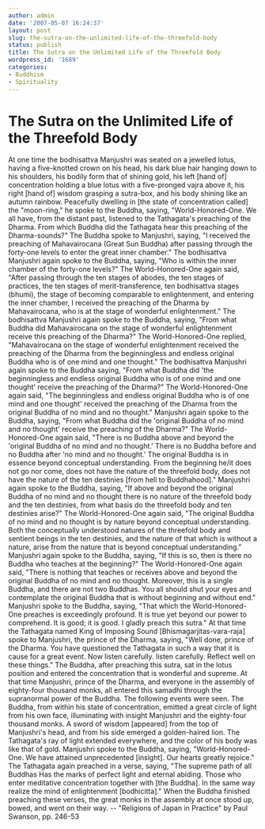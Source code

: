 ```yaml
---
author: admin
date: '2007-05-07 16:24:37'
layout: post
slug: the-sutra-on-the-unlimited-life-of-the-threefold-body
status: publish
title: The Sutra on the Unlimited Life of the Threefold Body
wordpress_id: '1689'
categories:
- Buddhism
- Spirituality
---
```


# The Sutra on the Unlimited Life of the Threefold Body

At one time the bodhisattva Manjushri was seated on a jewelled lotus,
having a five-knotted crown on his head, his dark blue hair hanging down
to his shoulders, his bodily form that of shining gold, his left [hand
of] concentration holding a blue lotus with a five-pronged vajra above
it, his right [hand of] wisdom grasping a sutra-box, and his body
shining like an autumn rainbow. Peacefully dwelling in [the state of
concentration called] the "moon-ring," he spoke to the Buddha, saying,
"World-Honored-One. We all have, from the distant past, listened to the
Tathagata's preaching of the Dharma. From which Buddha did the Tathagata
hear this preaching of the Dharma-sounds?" The Buddha spoke to
Manjushri, saying, "I received the preaching of Mahavairocana (Great Sun
Buddha) after passing through the forty-one levels to enter the great
inner chamber." The bodhisattva Manjushri again spoke to the Buddha,
saying, "Who is within the inner chamber of the forty-one levels?" The
World-Honored-One again said, "After passing through the ten stages of
abodes, the ten stages of practices, the ten stages of
merit-transference, ten bodhisattva stages (bhumi), the stage of
becoming comparable to enlightenment, and entering the inner chamber, I
received the preaching of the Dharma by Mahavairocana, who is at the
stage of wonderful enlightenment." The bodhisattva Manjushri again spoke
to the Buddha, saying, "From what Buddha did Mahavairocana on the stage
of wonderful enlightenment receive this preaching of the Dharma?" The
World-Honored-One replied, "Mahavairocana on the stage of wonderful
enlightenment received the preaching of the Dharma from the
beginningless and endless original Buddha who is of one mind and one
thought." The bodhisattva Manjushri again spoke to the Buddha saying,
"From what Buddha did 'the beginningless and endless original Buddha who
is of one mind and one thought' receive the preaching of the Dharma?"
The World-Honored-One again said, "The beginningless and endless
original Buddha who is of one mind and one thought' received the
preaching of the Dharma from the original Buddha of no mind and no
thought." Manjushri again spoke to the Buddha, saying, "From what Buddha
did the 'original Buddha of no mind and no thought' receive the
preaching of the Dharma?" The World-Honored-One again said, "There is no
Buddha above and beyond the 'original Buddha of no mind and no thought.'
There is no Buddha before and no Buddha after 'no mind and no thought.'
The original Buddha is in essence beyond conceptual understanding. From
the beginning he/it does not go nor come, does not have the nature of
the threefold body, does not have the nature of the ten destinies [from
hell to Buddhahood]." Manjushri again spoke to the Buddha, saying, "If
above and beyond the original Buddha of no mind and no thought there is
no nature of the threefold body and the ten destinies, from what basis
do the threefold body and ten destinies arise?" The World-Honored-One
again said, "The original Buddha of no mind and no thought is by nature
beyond conceptual understanding. Both the conceptually understood
natures of the threefold body and sentient beings in the ten destinies,
and the nature of that which is without a nature, arise from the nature
that is beyond conceptual understanding." Manjushri again spoke to the
Buddha, saying, "If this is so, then is there no Buddha who teaches at
the beginning?" The World-Honored-One again said, "There is nothing that
teaches or receives above and beyond the original Buddha of no mind and
no thought. Moreover, this is a single Buddha, and there are not two
Buddhas. You all should shut your eyes and contemplate the original
Buddha that is without beginning and without end." Manjushri spoke to
the Buddha, saying, "That which the World-Honored-One preaches is
exceedingly profound. It is true yet beyond our power to comprehend. It
is good; it is good. I gladly preach this sutra." At that time the
Tathagata named King of Imposing Sound [Bhismagarjitas-vara-raja] spoke
to Manjushri, the prince of the Dharma, saying, "Well done, prince of
the Dharma. You have questioned the Tathagata in such a way that it is
cause for a great event. Now listen carefully. listen carefully. Reflect
well on these things." The Buddha, after preaching this sutra, sat in
the lotus position and entered the concentration that is wonderful and
supreme. At that time Manjushri, prince of the Dharma, and everyone in
the assembly of eighty-four thousand monks, all entered this samadhi
through the supranormal power of the Buddha. The following events were
seen. The Buddha, from within his state of concentration, emitted a
great circle of light from his own face, illuminating with insight
Manjushri and the eighty-four thousand monks. A sword of wisdom
[appeared] from the top of Manjushri's head, and from his side emerged a
golden-haired lion. The Tathagata's ray of light extended everywhere,
and the color of his body was like that of gold. Manjushri spoke to the
Buddha, saying, "World-Honored-One. We have attained unprecedented
[insight]. Our hearts greatly rejoice." The Tathagata again preached in
a verse, saying, "The supreme path of all Buddhas Has the marks of
perfect light and eternal abiding. Those who enter meditative
concentration together with [the Buddha]. In the same way realize the
mind of enlightenment [bodhicitta]." When the Buddha finished preaching
these verses, the great monks in the assembly at once stood up, bowed,
and went on their way. -- "Religions of Japan in Practice" by Paul
Swanson, pp. 246-53
